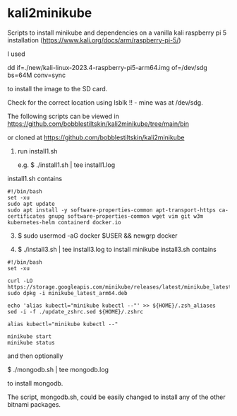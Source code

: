 # kali2minikube
Scripts to install minikube and dependencies on a vanilla kali raspberry pi 5 installation (https://www.kali.org/docs/arm/raspberry-pi-5/)

I used

dd if=./new/kali-linux-2023.4-raspberry-pi5-arm64.img of=/dev/sdg bs=64M conv=sync

to install the image to the SD card.

Check for the correct location using lsblk !! - mine was at /dev/sdg.

The following scripts can be viewed in https://github.com/bobblestiltskin/kali2minikube/tree/main/bin  

or cloned at https://github.com/bobblestiltskin/kali2minikube

1. run install1.sh

   e.g. $ ./install1.sh | tee install1.log

  install1.sh contains
  ```
#!/bin/bash
set -xu
sudo apt update
sudo apt install -y software-properties-common apt-transport-https ca-certificates gnupg software-properties-common wget vim git w3m kubernetes-helm containerd docker.io
```

3. $ sudo usermod -aG docker $USER && newgrp docker

4. $ ./install3.sh | tee install3.log to install minikube
  install3.sh contains
```
#!/bin/bash
set -xu

curl -LO https://storage.googleapis.com/minikube/releases/latest/minikube_latest_arm64.deb
sudo dpkg -i minikube_latest_arm64.deb

echo 'alias kubectl="minikube kubectl --"' >> ${HOME}/.zsh_aliases
sed -i -f ./update_zshrc.sed ${HOME}/.zshrc

alias kubectl="minikube kubectl --"

minikube start
minikube status
```

and then optionally

$ ./mongodb.sh | tee mongodb.log

to install mongodb.

The script, mongodb.sh, could be easily changed to install any of the other bitnami packages. 
